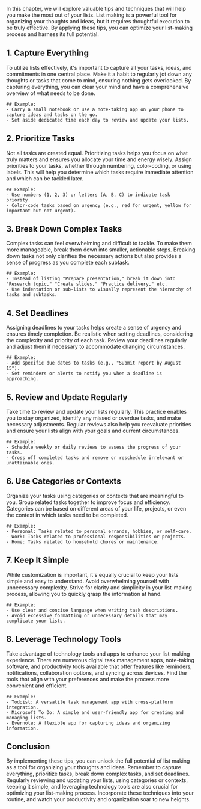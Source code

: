 
In this chapter, we will explore valuable tips and techniques that will help you make the most out of your lists. List making is a powerful tool for organizing your thoughts and ideas, but it requires thoughtful execution to be truly effective. By applying these tips, you can optimize your list-making process and harness its full potential.

**1. Capture Everything**
-------------------------

To utilize lists effectively, it's important to capture all your tasks, ideas, and commitments in one central place. Make it a habit to regularly jot down any thoughts or tasks that come to mind, ensuring nothing gets overlooked. By capturing everything, you can clear your mind and have a comprehensive overview of what needs to be done.

    ## Example:
    - Carry a small notebook or use a note-taking app on your phone to capture ideas and tasks on the go.
    - Set aside dedicated time each day to review and update your lists.

**2. Prioritize Tasks**
-----------------------

Not all tasks are created equal. Prioritizing tasks helps you focus on what truly matters and ensures you allocate your time and energy wisely. Assign priorities to your tasks, whether through numbering, color-coding, or using labels. This will help you determine which tasks require immediate attention and which can be tackled later.

    ## Example:
    - Use numbers (1, 2, 3) or letters (A, B, C) to indicate task priority.
    - Color-code tasks based on urgency (e.g., red for urgent, yellow for important but not urgent).

**3. Break Down Complex Tasks**
-------------------------------

Complex tasks can feel overwhelming and difficult to tackle. To make them more manageable, break them down into smaller, actionable steps. Breaking down tasks not only clarifies the necessary actions but also provides a sense of progress as you complete each subtask.

    ## Example:
    - Instead of listing "Prepare presentation," break it down into "Research topic," "Create slides," "Practice delivery," etc.
    - Use indentation or sub-lists to visually represent the hierarchy of tasks and subtasks.

**4. Set Deadlines**
--------------------

Assigning deadlines to your tasks helps create a sense of urgency and ensures timely completion. Be realistic when setting deadlines, considering the complexity and priority of each task. Review your deadlines regularly and adjust them if necessary to accommodate changing circumstances.

    ## Example:
    - Add specific due dates to tasks (e.g., "Submit report by August 15").
    - Set reminders or alerts to notify you when a deadline is approaching.

**5. Review and Update Regularly**
----------------------------------

Take time to review and update your lists regularly. This practice enables you to stay organized, identify any missed or overdue tasks, and make necessary adjustments. Regular reviews also help you reevaluate priorities and ensure your lists align with your goals and current circumstances.

    ## Example:
    - Schedule weekly or daily reviews to assess the progress of your tasks.
    - Cross off completed tasks and remove or reschedule irrelevant or unattainable ones.

**6. Use Categories or Contexts**
---------------------------------

Organize your tasks using categories or contexts that are meaningful to you. Group related tasks together to improve focus and efficiency. Categories can be based on different areas of your life, projects, or even the context in which tasks need to be completed.

    ## Example:
    - Personal: Tasks related to personal errands, hobbies, or self-care.
    - Work: Tasks related to professional responsibilities or projects.
    - Home: Tasks related to household chores or maintenance.

**7. Keep It Simple**
---------------------

While customization is important, it's equally crucial to keep your lists simple and easy to understand. Avoid overwhelming yourself with unnecessary complexity. Strive for clarity and simplicity in your list-making process, allowing you to quickly grasp the information at hand.

    ## Example:
    - Use clear and concise language when writing task descriptions.
    - Avoid excessive formatting or unnecessary details that may complicate your lists.

**8. Leverage Technology Tools**
--------------------------------

Take advantage of technology tools and apps to enhance your list-making experience. There are numerous digital task management apps, note-taking software, and productivity tools available that offer features like reminders, notifications, collaboration options, and syncing across devices. Find the tools that align with your preferences and make the process more convenient and efficient.

    ## Example:
    - Todoist: A versatile task management app with cross-platform integration.
    - Microsoft To Do: A simple and user-friendly app for creating and managing lists.
    - Evernote: A flexible app for capturing ideas and organizing information.

**Conclusion**
--------------

By implementing these tips, you can unlock the full potential of list making as a tool for organizing your thoughts and ideas. Remember to capture everything, prioritize tasks, break down complex tasks, and set deadlines. Regularly reviewing and updating your lists, using categories or contexts, keeping it simple, and leveraging technology tools are also crucial for optimizing your list-making process. Incorporate these techniques into your routine, and watch your productivity and organization soar to new heights.
